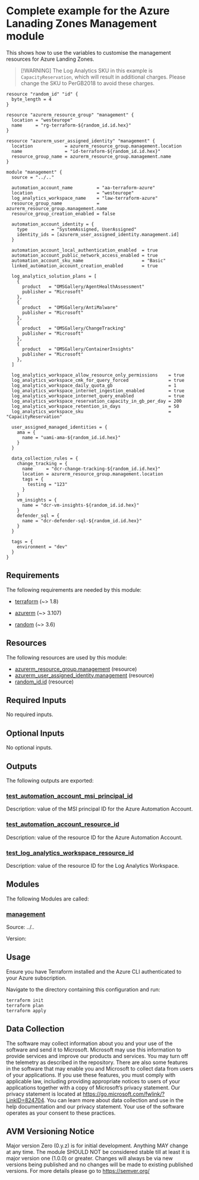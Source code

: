 <!-- BEGIN_TF_DOCS -->
# Complete example for the Azure Lanading Zones Management module

This shows how to use the variables to customise the management resources for Azure Landing Zones.

> [!WARNING] The Log Analytics SKU in this example is `CapacityReservation`, which will result in additional charges. Please change the SKU to PerGB2018 to avoid these charges.

```hcl
resource "random_id" "id" {
  byte_length = 4
}

resource "azurerm_resource_group" "management" {
  location = "westeurope"
  name     = "rg-terraform-${random_id.id.hex}"
}

resource "azurerm_user_assigned_identity" "management" {
  location            = azurerm_resource_group.management.location
  name                = "id-terraform-${random_id.id.hex}"
  resource_group_name = azurerm_resource_group.management.name
}

module "management" {
  source = "../.."

  automation_account_name         = "aa-terraform-azure"
  location                        = "westeurope"
  log_analytics_workspace_name    = "law-terraform-azure"
  resource_group_name             = azurerm_resource_group.management.name
  resource_group_creation_enabled = false

  automation_account_identity = {
    type         = "SystemAssigned, UserAssigned"
    identity_ids = [azurerm_user_assigned_identity.management.id]
  }

  automation_account_local_authentication_enabled  = true
  automation_account_public_network_access_enabled = true
  automation_account_sku_name                      = "Basic"
  linked_automation_account_creation_enabled       = true

  log_analytics_solution_plans = [
    {
      product   = "OMSGallery/AgentHealthAssessment"
      publisher = "Microsoft"
    },
    {
      product   = "OMSGallery/AntiMalware"
      publisher = "Microsoft"
    },
    {
      product   = "OMSGallery/ChangeTracking"
      publisher = "Microsoft"
    },
    {
      product   = "OMSGallery/ContainerInsights"
      publisher = "Microsoft"
    },
  ]

  log_analytics_workspace_allow_resource_only_permissions    = true
  log_analytics_workspace_cmk_for_query_forced               = true
  log_analytics_workspace_daily_quota_gb                     = 1
  log_analytics_workspace_internet_ingestion_enabled         = true
  log_analytics_workspace_internet_query_enabled             = true
  log_analytics_workspace_reservation_capacity_in_gb_per_day = 200
  log_analytics_workspace_retention_in_days                  = 50
  log_analytics_workspace_sku                                = "CapacityReservation"

  user_assigned_managed_identities = {
    ama = {
      name = "uami-ama-${random_id.id.hex}"
    }
  }

  data_collection_rules = {
    change_tracking = {
      name     = "dcr-change-tracking-${random_id.id.hex}"
      location = azurerm_resource_group.management.location
      tags = {
        testing = "123"
      }
    }
    vm_insights = {
      name = "dcr-vm-insights-${random_id.id.hex}"
    }
    defender_sql = {
      name = "dcr-defender-sql-${random_id.id.hex}"
    }
  }

  tags = {
    environment = "dev"
  }
}
```

<!-- markdownlint-disable MD033 -->
## Requirements

The following requirements are needed by this module:

- <a name="requirement_terraform"></a> [terraform](#requirement\_terraform) (~> 1.8)

- <a name="requirement_azurerm"></a> [azurerm](#requirement\_azurerm) (~> 3.107)

- <a name="requirement_random"></a> [random](#requirement\_random) (~> 3.6)

## Resources

The following resources are used by this module:

- [azurerm_resource_group.management](https://registry.terraform.io/providers/hashicorp/azurerm/latest/docs/resources/resource_group) (resource)
- [azurerm_user_assigned_identity.management](https://registry.terraform.io/providers/hashicorp/azurerm/latest/docs/resources/user_assigned_identity) (resource)
- [random_id.id](https://registry.terraform.io/providers/hashicorp/random/latest/docs/resources/id) (resource)

<!-- markdownlint-disable MD013 -->
## Required Inputs

No required inputs.

## Optional Inputs

No optional inputs.

## Outputs

The following outputs are exported:

### <a name="output_test_automation_account_msi_principal_id"></a> [test\_automation\_account\_msi\_principal\_id](#output\_test\_automation\_account\_msi\_principal\_id)

Description: value of the MSI principal ID for the Azure Automation Account.

### <a name="output_test_automation_account_resource_id"></a> [test\_automation\_account\_resource\_id](#output\_test\_automation\_account\_resource\_id)

Description: value of the resource ID for the Azure Automation Account.

### <a name="output_test_log_analytics_workspace_resource_id"></a> [test\_log\_analytics\_workspace\_resource\_id](#output\_test\_log\_analytics\_workspace\_resource\_id)

Description: value of the resource ID for the Log Analytics Workspace.

## Modules

The following Modules are called:

### <a name="module_management"></a> [management](#module\_management)

Source: ../..

Version:

## Usage

Ensure you have Terraform installed and the Azure CLI authenticated to your Azure subscription.

Navigate to the directory containing this configuration and run:

```
terraform init
terraform plan
terraform apply
```
<!-- markdownlint-disable-next-line MD041 -->
## Data Collection

The software may collect information about you and your use of the software and send it to Microsoft. Microsoft may use this information to provide services and improve our products and services. You may turn off the telemetry as described in the repository. There are also some features in the software that may enable you and Microsoft to collect data from users of your applications. If you use these features, you must comply with applicable law, including providing appropriate notices to users of your applications together with a copy of Microsoft’s privacy statement. Our privacy statement is located at <https://go.microsoft.com/fwlink/?LinkID=824704>. You can learn more about data collection and use in the help documentation and our privacy statement. Your use of the software operates as your consent to these practices.

## AVM Versioning Notice

Major version Zero (0.y.z) is for initial development. Anything MAY change at any time. The module SHOULD NOT be considered stable till at least it is major version one (1.0.0) or greater. Changes will always be via new versions being published and no changes will be made to existing published versions. For more details please go to https://semver.org/
<!-- END_TF_DOCS -->